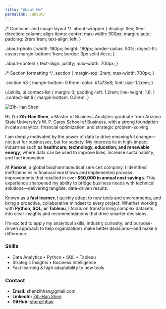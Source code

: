```yaml
---
title: "About Me"
permalink: /about/
---
```


<style>
.site-header {
  position: sticky;
  top: 0;
  z-index: 10;
  background: white;
  border-bottom: 1px solid #eee;
}
</style>


/* Container and image layout */
.about-wrapper {
  display: flex;
  flex-direction: column;
  align-items: center;
  max-width: 900px;
  margin: auto;
  padding: 2rem 1rem;
  text-align: left;
}

.about-photo {
  width: 180px;
  height: 180px;
  border-radius: 50%;
  object-fit: cover;
  margin-bottom: 1rem;
  border: 3px solid #ccc;
}

.about-content {
  text-align: justify;
  max-width: 700px;
}

/* Section formatting */
.section {
  margin-top: 2rem;
  max-width: 700px;
}

.section h3 {
  margin-bottom: 0.6rem;
  color: #1a73e8;
  font-size: 1.2rem;
}

ul.skills, ul.contact-list {
  margin: 0;
  padding-left: 1.2rem;
  line-height: 1.6;
}
.contact-list li {
  margin-bottom: 0.3rem;
}
</style>

<div class="about-wrapper">
  <img class="about-photo" src="https://github.com/shenzihhan.png" alt="Zih-Han Shen">
  
  <div class="about-content">

Hi, I’m **Zih-Han Shen**, a Master of Business Analytics graduate from Arizona State University’s W. P. Carey School of Business, with a strong foundation in data analytics, financial optimization, and strategic problem-solving.

I am deeply motivated by the power of data to drive meaningful change—not just for businesses, but for society. My interests lie in high-impact industries such as **healthcare, technology, education, and renewable energy**, where data can be used to improve lives, increase sustainability, and fuel innovation.

At **Parexel**, a global biopharmaceutical services company, I identified inefficiencies in financial workflows and implemented process improvements that resulted in over **$50,000 in annual cost savings**. This experience sharpened my ability to bridge business needs with technical solutions—delivering tangible, data-driven results.

Known as a **fast learner**, I quickly adapt to new tools and environments, and bring a proactive, collaborative mindset to every project. Whether working with **Python, SQL, or Tableau**, I focus on transforming complex datasets into clear insights and recommendations that drive smarter decisions.

I’m excited to apply my analytical skills, industry curiosity, and purpose-driven approach to help organizations make better decisions—and make a difference.

  </div>

  <div class="section">
    <h3>Skills</h3>
    <ul class="skills">
      <li>Data Analytics • Python • SQL • Tableau</li>
      <li>Strategic Insights • Business Intelligence</li>
      <li>Fast learning & high adaptability to new tools</li>
    </ul>
  </div>

  <div class="section">
    <h3>Contact</h3>
    <ul class="contact-list">
      <li><strong>Email:</strong> shenzihhan@gmail.com</li>
      <li><strong>LinkedIn:</strong> <a href="https://www.linkedin.com/in/zih-han-shen-552983286/" target="_blank">Zih-Han Shen</a></li>
      <li><strong>GitHub:</strong> <a href="https://github.com/shenzihhan" target="_blank">shenzihhan</a></li>
    </ul>
  </div>
</div>
